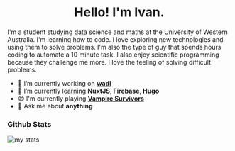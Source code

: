 <h1 align="center"> Hello! I'm Ivan.</h1>

I'm a student studying data science and maths at the University of Western Australia. I'm learning how to code. I love exploring new technologies and using them to solve problems. I'm also the type of guy that spends hours coding to automate a 10 minute task. I also enjoy scientific programming because they challenge me more. I love the feeling of solving difficult problems.

- 🔭 I’m currently working on **[wadl](https://github.com/codersforcauses/wadl)**
- 🌱 I’m currently learning **NuxtJS, Firebase, Hugo**
- 😄 I'm currently playing **[Vampire Survivors](https://store.steampowered.com/app/1794680/Vampire_Survivors/)**
- 💬 Ask me about **anything**

### Github Stats

![my stats](https://github-readme-stats.vercel.app/api?username=orange-my-cat&include_all_commits=true&count_private=true&show_icons=true&theme=radical)
